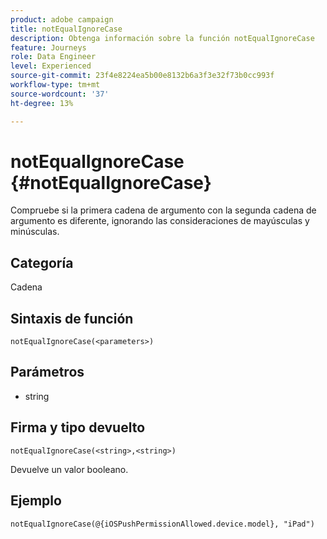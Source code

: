 ```yaml
---
product: adobe campaign
title: notEqualIgnoreCase
description: Obtenga información sobre la función notEqualIgnoreCase
feature: Journeys
role: Data Engineer
level: Experienced
source-git-commit: 23f4e8224ea5b00e8132b6a3f3e32f73b0cc993f
workflow-type: tm+mt
source-wordcount: '37'
ht-degree: 13%

---
```


# notEqualIgnoreCase {#notEqualIgnoreCase}

Compruebe si la primera cadena de argumento con la segunda cadena de argumento es diferente, ignorando las consideraciones de mayúsculas y minúsculas.

## Categoría

Cadena

## Sintaxis de función

`notEqualIgnoreCase(<parameters>)`

## Parámetros

* string

## Firma y tipo devuelto

`notEqualIgnoreCase(<string>,<string>)`

Devuelve un valor booleano.

## Ejemplo

`notEqualIgnoreCase(@{iOSPushPermissionAllowed.device.model}, "iPad")`
